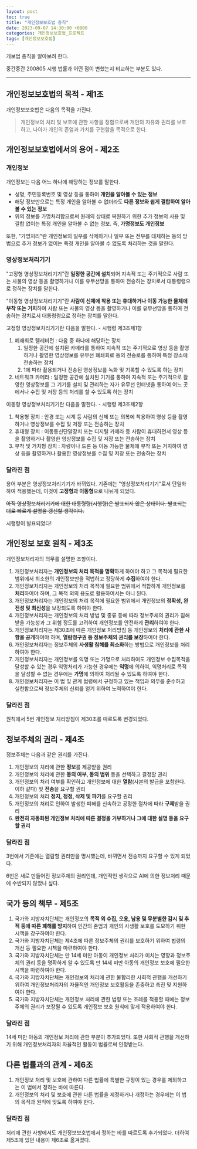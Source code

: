 ```yaml
---
layout: post
toc: true
title: "개인정보보호법 총칙"
date: 2023-09-07 14:30:00 +0900
categories: 개인정보보호법_프로젝트
tags: [개인정보보호법]
---
```

개보법 총칙을 알아보려 한다.

중간중간 200805 시행 법률과 어떤 점이 변했는지 비교하는 부분도 있다.

---

## 개인정보보호법의 목적 - 제1조

개인정보보호법은 다음의 목적을 가진다.

> 개인정보의 처리 및 보호에 관한 사항을 정함으로써 개인의 자유와 권리를 보호하고, 나아가 개인의 존엄과 가치를 구현함을 목적으로 한다.

## 개인정보보호법에서의 용어 - 제2조

### 개인정보

개인정보는 다음 어느 하나에 해당하는 정보를 말한다.

 - 성명, 주민등록번호 및 영상 등을 통하여 **개인을 알아볼 수 있는 정보**
 - 해당 정보만으로는 특정 개인을 알아볼 수 없더라도 **다른 정보와 쉽게 결합하여 알아볼 수 있는 정보**
 - 위의 정보를 가명처리함으로써 원래의 상태로 복원하기 위한 추가 정보의 사용 및 결합 없이는 특정 개인을 알아볼 수 없는 정보. 즉, **가명정보도 개인정보**

또한, "가명처리"란 개인정보의 일부를 삭제하거나 일부 또는 전부를 대체하는 등의 방법으로 추가 정보가 없이는 특정 개인을 알아볼 수 없도록 처리하는 것을 말한다.

### 영상정보처리기기

"고정형 영상정보처리기기"란 **일정한 공간에 설치**되어 지속적 또는 주기적으로 사람 또는 사물의 영상 등을 촬영하거나 이를 유무선망을 통하여 전송하는 장치로서 대통령령으로 정하는 장치를 말한다.

"이동형 영상정보처리기기"란 **사람이 신체에 착용 또는 휴대하거나 이동 가능한 물체에 부착 또는 거치**하여 사람 또는 사물의 영상 등을 촬영하거나 이를 유무선망을 통하여 전송하는 장치로서 대통령령으로 정하는 장치를 말한다.

고정형 영상정보처리기기란 다음을 말한다. - 시행령 제3조제1항

 1. 폐쇄회로 텔레비전 : 다음 중 하나에 해당하는 장치
     1. 일정한 공간에 설치된 카메라를 통하여 지속적 또는 주기적으로 영상 등을 촬영하거나 촬영한 영상정보를 유무선 폐쇄회로 등의 전송로를 통하여 특정 장소에 전송하는 장치
     2. 1에 따라 촬용되거나 전송된 영상정보를 녹화 및 기록할 수 있도록 하는 장치
 2. 네트워크 카메라 : 일정한 공간에 설치된 기기를 통하여 지속적 또는 주기적으로 촬영한 영상정보를 그 기기를 설치 및 관리하는 자가 유무선 인터넷을 통하여 어느 곳에서나 수집 및 저장 등의 처리를 할 수 있도록 하는 장치

이동형 영상정보처리기기란 다음을 말한다. - 시행령 제3조제2항

 1. 착용형 장치 : 안경 또는 시계 등 사람의 신체 또는 의복에 착용하여 영상 등을 촬영하거나 영상정보를 수집 및 저장 또는 전송하는 장치
 2. 휴대형 장치 : 이동통신단말장치 또는 디지털 카메라 등 사람이 휴대하면서 영상 등을 촬영하거나 촬영한 영상정보를 수집 및 저장 또는 전송하는 장치
 3. 부착 및 거치형 장치 : 차량이나 드론 등 이동 가능한 물체에 부착 또는 거치하여 영상 등을 촬영하거나 촬용한 영상정보를 수집 및 저장 또는 전송하는 장치

### 달라진 점

용어 부분은 영상정보처리기기가 바뀌었다. 기존에는 "영상정보처리기기"로서 단일화하여 적용했는데, 이것이 **고정형과 이동형**으로 나뉘게 되었다.

~~아직 영상정보처리기기에 대한 대통령령(시행령)은 발표되지 않은 상태이다. 발표되는 대로 빠르게 설명을 갱신할 생각이다.~~

시행령이 발표되었다!

## 개인정보 보호 원칙 - 제3조

개인정보처리자의 의무를 설명한 조항이다.

1. 개인정보처리자는 **개인정보의 처리 목적을 명확**하게 하여야 하고 그 목적에 필요한 범위에서 최소한의 개인정보만을 적법하고 정당하게 **수집**하여야 한다.
2. 개인정보처리자는 개인정보의 처리 목적에 필요한 범위에서 적합하게 개인정보를 **처리**하여야 하며, 그 목적 외의 용도로 활용하여서는 아니 된다.
3. 개인정보처리자는 개인정보의 처리 목적에 필요한 범위에서 개인정보의 **정확성, 완전성 및 최신성**을 보장되도록 하여야 한다.
4. 개인정보처리자는 개인정보의 처리 방법 및 종류 등에 따라 정보주체의 권리가 침해받을 가능성과 그 위험 정도를 고려하여 개인정보를 안전하게 **관리**하여야 한다.
5. 개인정보처리자는 제30조에 따른 개인정보 처리방침 등 개인정보의 **처리에 관한 사항을 공개**하여야 하며, **열람청구권 등 정보주체의 권리를 보장**하여야 한다.
6. 개인정보처리자는 정보주체의 **사생활 침해를 최소화**하는 방법으로 개인정보를 처리하여야 한다.
7. 개인정보처리자는 개인정보를 익명 또는 가명으로 처리하여도 개인정보 수집목적을 달성할 수 있는 경우 익명처리가 가능한 경우에는 **익명**에 의하여, 익명처리로 목적을 달성할 수 없는 경우에는 **가명**에 의하여 처리될 수 있도록 하여야 한다.
8. 개인정보처리자는 이 법 및 관계 법령에서 규정하고 있는 책임과 의무를 준수하고 실천함으로써 정보주체의 신뢰를 얻기 위하여 노력하여야 한다.

### 달라진 점

원칙에서 5번 개인정보 처리방침이 제30조를 따르도록 변경되었다.

## 정보주체의 권리 - 제4조

정보주체는 다음과 같은 권리를 가진다.

1. 개인정보의 처리에 관한 **정보**를 제공받을 권리
2. 개인정보의 처리에 관한 **동의 여부, 동의 범위** 등을 선택하고 결정할 권리
3. 개인정보의 처리 여부를 확인하고 개인정보에 대한 **열람**(사본의 발급을 포함한다. 이하 같다) 및 **전송**을 요구할 권리
4. 개인정보의 처리 **정지, 정정, 삭제 및 파기**를 요구할 권리
5. 개인정보의 처리로 인하여 발생한 피해를 신속하고 공정한 절차에 따라 **구제**받을 권리
6. **완전히 자동화된 개인정보 처리에 따른 결정을 거부하거나 그에 대한 설명 등을 요구할 권리**

### 달라진 점

3번에서 기존에는 열람할 권리만을 명시했는데, 바뀌면서 전송까지 요구할 수 있게 되었다.

6번은 새로 만들어진 정보주체의 권리인데, 개인적인 생각으로 AI에 의한 정보처리 때문에 수반되지 않았나 싶다.

## 국가 등의 책무 - 제5조

1. 국가와 지방자치단체는 개인정보의 **목적 외 수집, 오용, 남용 및 무분별한 감시 및 추적 등에 따른 폐해를 방지**하여 인간의 존엄과 개인의 사생활 보호를 도모하기 위한 시책을 강구하여야 한다.
2. 국가와 지방자치단체는 제4조에 따른 정보주체의 권리를 보호하기 위하여 법령의 개선 등 필요한 시책을 마련하여야 한다.
3. 국가와 지방자치단체는 만 14세 미만 아동이 개인정보 처리가 미치는 영향과 정보주체의 권리 등을 명확하게 알 수 있도록 만 14세 미만 아동의 개인정보 보호에 필요한 시책을 마련하여야 한다.
4. 국가와 지방자치단체는 개인정보의 처리에 관한 불합리한 사회적 관행을 개선하기 위하여 개인정보처리자의 자율적인 개인정보 보호활동을 존중하고 촉진 및 지원하여야 한다.
5. 국가와 지방자치단체는 개인정보 처리에 관한 법령 또는 조례를 적용할 때에는 정보주체의 권리가 보장될 수 있도록 개인정보 보호 원칙에 맞게 적용하여야 한다.

### 달라진 점

14세 미만 아동의 개인정보 처리에 관한 부분이 추가되었다. 또한 사회적 관행을 개선하기 위해 개인정보처리자의 자율적인 활동이 법률로써 인정받는다.

## 다른 법률과의 관계 - 제6조

1. 개인정보 처리 및 보호에 관하여 다른 법률에 특별한 규정이 있는 경우를 제외하고는 이 법에서 정하는 바에 따른다.
2. 개인정보의 처리 및 보호에 관한 다른 법률을 제정하거나 개정하는 경우에는 이 법의 목적과 원칙에 맞도록 하여야 한다.

### 달라진 점

처리에 관한 사항에서도 개인정보보호법에서 정하는 바를 따르도록 추가되었다. 더하여 제5조에 있던 내용이 제6조로 옮겨졌다.